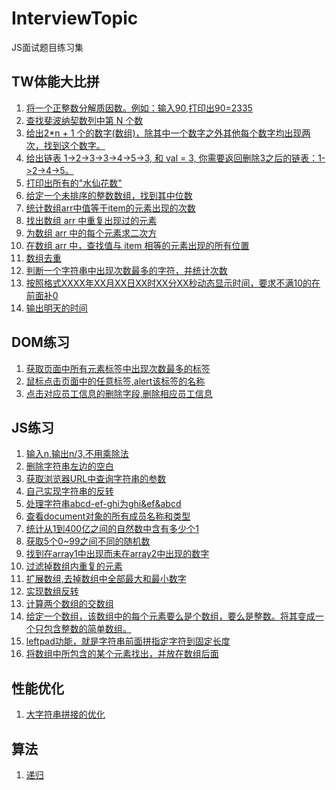 # InterviewTopic
JS面试题目练习集

## TW体能大比拼
1. [将一个正整数分解质因数。例如：输入90,打印出90=2335](https://github.com/BubbleM/InterviewTopic/blob/master/TW-tasks/practice1.js)
2. [查找斐波纳契数列中第 N 个数](https://github.com/BubbleM/InterviewTopic/blob/master/TW-tasks/practice2.js)
3. [给出2*n + 1 个的数字(数组)，除其中一个数字之外其他每个数字均出现两次，找到这个数字。](https://github.com/BubbleM/InterviewTopic/blob/master/TW-tasks/practice3.js)
4. [给出链表 1->2->3->3->4->5->3, 和 val = 3, 你需要返回删除3之后的链表：1->2->4->5。](https://github.com/BubbleM/InterviewTopic/blob/master/TW-tasks/practice4.js)
5. [打印出所有的"水仙花数"](https://github.com/BubbleM/InterviewTopic/blob/master/TW-tasks/practice5.js)
6. [给定一个未排序的整数数组，找到其中位数](https://github.com/BubbleM/InterviewTopic/blob/master/TW-tasks/practice6.js)
7. [统计数组arr中值等于item的元素出现的次数](https://github.com/BubbleM/InterviewTopic/blob/master/TW-tasks/practice7.js)
8. [找出数组 arr 中重复出现过的元素](https://github.com/BubbleM/InterviewTopic/blob/master/TW-tasks/practice8.js)
9. [为数组 arr 中的每个元素求二次方](https://github.com/BubbleM/InterviewTopic/blob/master/TW-tasks/practice9.js)
10. [在数组 arr 中，查找值与 item 相等的元素出现的所有位置](https://github.com/BubbleM/InterviewTopic/blob/master/TW-tasks/practice9.js)
11. [数组去重](https://github.com/BubbleM/InterviewTopic/blob/master/TW-tasks/practice11.js)
12. [判断一个字符串中出现次数最多的字符，并统计次数](https://github.com/BubbleM/InterviewTopic/blob/master/TW-tasks/practice12.js)
13. [按照格式XXXX年XX月XX日XX时XX分XX秒动态显示时间，要求不满10的在前面补0](https://github.com/BubbleM/InterviewTopic/blob/master/TW-tasks/practice13.js)
14. [输出明天的时间](https://github.com/BubbleM/InterviewTopic/blob/master/TW-tasks/practice14.js)


## DOM练习
1. [获取页面中所有元素标签中出现次数最多的标签](https://github.com/BubbleM/InterviewTopic/blob/master/DOM/practice1.js)
2. [鼠标点击页面中的任意标签,alert该标签的名称](https://github.com/BubbleM/InterviewTopic/blob/master/DOM/practice2.js)
3. [点击对应员工信息的删除字段,删除相应员工信息](https://github.com/BubbleM/InterviewTopic/blob/master/DOM/index1.html)

## JS练习
1. [输入n,输出n/3,不用乘除法]()
2. [删除字符串左边的空白](https://github.com/BubbleM/InterviewTopic/blob/master/JS/practice2.js)
3. [获取浏览器URL中查询字符串的参数](https://github.com/BubbleM/InterviewTopic/blob/master/JS/practice3.js)
4. [自己实现字符串的反转](https://github.com/BubbleM/InterviewTopic/blob/master/JS/practice4.js)
5. [处理字符串abcd-ef-ghi为ghi&ef&abcd](https://github.com/BubbleM/InterviewTopic/blob/master/JS/practice5.js)
6. [查看document对象的所有成员名称和类型](https://github.com/BubbleM/InterviewTopic/blob/master/JS/practice6.js)
7. [统计从1到400亿之间的自然数中含有多少个1](https://github.com/BubbleM/InterviewTopic/blob/master/JS/practice7.js)
8. [获取5个0~99之间不同的随机数](https://github.com/BubbleM/InterviewTopic/blob/master/JS/practice8.js)
9. [找到在array1中出现而未在array2中出现的数字](https://github.com/BubbleM/InterviewTopic/blob/master/JS/practice9.js)
10. [过滤掉数组内重复的元素](https://github.com/BubbleM/InterviewTopic/blob/master/JS/practice10.js)
11. [扩展数组,去掉数组中全部最大和最小数字](https://github.com/BubbleM/InterviewTopic/blob/master/JS/practice11.js)
12. [实现数组反转](https://github.com/BubbleM/InterviewTopic/blob/master/JS/practice12.js)
13. [计算两个数组的交数组](https://github.com/BubbleM/InterviewTopic/blob/master/JS/practice13.js)
14. [给定一个数组，该数组中的每个元素要么是个数组，要么是整数。将其变成一个只包含整数的简单数组。
](https://github.com/BubbleM/InterviewTopic/blob/master/JS/practice14.js)
15. [leftpad功能，就是字符串前面拼指定字符到固定长度](https://github.com/BubbleM/InterviewTopic/blob/master/JS/practice15.js)
16. [将数组中所包含的某个元素找出，并放在数组后面](https://github.com/BubbleM/InterviewTopic/blob/master/JS/practice16.js)

## 性能优化
1. [大字符串拼接的优化]()

## 算法
1. [递归]()